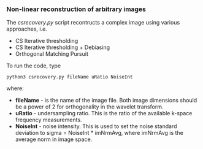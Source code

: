 ### Non-linear reconstruction of arbitrary images

The *csrecovery.py* script recontructs a complex image using various approaches, i.e.

- CS Iterative thresholding
- CS Iterative thresholding + Debiasing
- Orthogonal Matching Pursuit

To run the code, type

```
python3 csrecovery.py fileName uRatio NoiseInt
```
where:
- **fileName** - is the name of the image file. Both image dimensions should be a power of 2 for orthogonality in the wavelet transform.
- **uRatio** - undersampling ratio. This is the ratio of the available k-space frequency measurements.
- **NoiseInt** - noise intensity. This is used to set the noise standard deviation to sigma = NoiseInt * imNrmAvg, where imNrmAvg is the average norm in image space.
